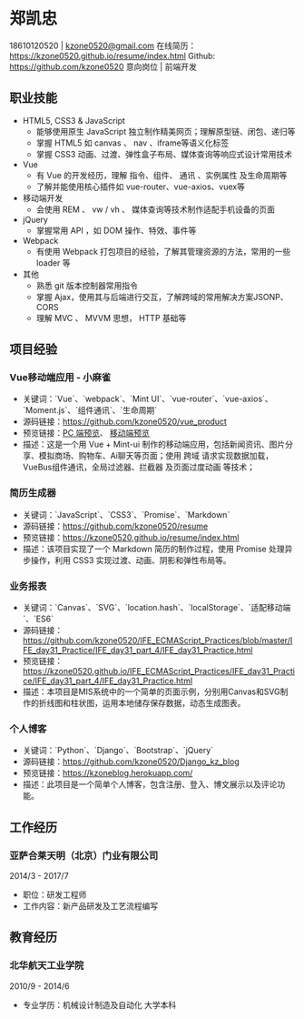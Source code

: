 # 郑凯忠
18610120520 | kzone0520@gmail.com 
在线简历：https://kzone0520.github.io/resume/index.html
Github: https://github.com/kzone0520
意向岗位 | 前端开发

## 职业技能
- HTML5, CSS3 & JavaScript
    - 能够使用原生 JavaScript 独立制作精美网页；理解原型链、闭包、递归等
    - 掌握 HTML5 如 canvas 、 nav 、iframe等语义化标签
    - 掌握 CSS3 动画、过渡、弹性盒子布局、媒体查询等响应式设计常用技术
- Vue
    - 有 Vue 的开发经历，理解 指令、组件、 通讯 、实例属性 及生命周期等
    - 了解并能使用核心插件如 vue-router、vue-axios、vuex等
- 移动端开发
    - 会使用 REM 、 vw / vh 、 媒体查询等技术制作适配手机设备的页面
- jQuery
    - 掌握常用 API ，如 DOM 操作、特效、事件等
- Webpack
    - 有使用 Webpack 打包项目的经验，了解其管理资源的方法，常用的一些 loader 等
- 其他
    - 熟悉 git 版本控制器常用指令
    - 掌握 Ajax，使用其与后端进行交互，了解跨域的常用解决方案JSONP、CORS
    - 理解 MVC 、 MVVM 思想， HTTP 基础等

## 项目经验
### Vue移动端应用 - 小麻雀
- 关键词：\`Vue\`、\`webpack\`、\`Mint UI\`、\`vue-router\`、\`vue-axios\`、\`Moment.js\`、\`组件通讯\`、\`生命周期\`
- 源码链接：https://github.com/kzone0520/vue_product
- 预览链接：[PC 端预览](https://kzone0520.github.io/vue_product/dist/phone_page.html#/home)、 [移动端预览](https://kzone0520.github.io/vue_product/dist/index.html#/home)
- 描述：这是一个用 Vue + Mint-ui 制作的移动端应用，包括新闻资讯、图片分享、模拟商场、购物车、Ai聊天等页面；使用 跨域 请求实现数据加载，VueBus组件通讯，全局过滤器、拦截器 及页面过度动画 等技术；

### 简历生成器
- 关键词：\`JavaScript\`、\`CSS3\`、\`Promise\`、\`Markdown\`
- 源码链接：https://github.com/kzone0520/resume
- 预览链接：https://kzone0520.github.io/resume/index.html
- 描述：该项目实现了一个 Markdown 简历的制作过程，使用 Promise 处理异步操作，利用 CSS3 实现过渡、动画、阴影和弹性布局等。

### 业务报表
- 关键词：\`Canvas\`、\`SVG\`、\`location.hash\`、\`localStorage\`、\`适配移动端\`、\`ES6\`
- 源码链接：https://github.com/kzone0520/IFE_ECMAScript_Practices/blob/master/IFE_day31_Practice/IFE_day31_part_4/IFE_day31_Practice.html
- 预览链接：https://kzone0520.github.io/IFE_ECMAScript_Practices/IFE_day31_Practice/IFE_day31_part_4/IFE_day31_Practice.html
- 描述：本项目是MIS系统中的一个简单的页面示例，分别用Canvas和SVG制作的折线图和柱状图，运用本地储存保存数据，动态生成图表。

### 个人博客
- 关键词：\`Python\`、\`Django\`、\`Bootstrap\`、\`jQuery\`
- 源码链接：https://github.com/kzone0520/Django_kz_blog
- 预览链接：https://kzoneblog.herokuapp.com/
- 描述：此项目是一个简单个人博客，包含注册、登入、博文展示以及评论功能。

## 工作经历
### 亚萨合莱天明（北京）门业有限公司
2014/3 - 2017/7
- 职位：研发工程师
- 工作内容：新产品研发及工艺流程编写

## 教育经历
### 北华航天工业学院
2010/9 - 2014/6
- 专业学历：机械设计制造及自动化 大学本科